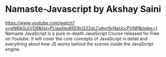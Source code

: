 # Namaste-Javascript by Akshay Saini
https://www.youtube.com/watch?v=pN6jk0uUrD8&list=PLlasXeu85E9cQ32gLCvAvr9vNaUccPVNP&index=1
Namaste JavaScript is a pure in-depth JavaScript Course released for Free on Youtube. It will cover the core concepts of JavaScript in detail and everything about how JS works behind the scenes inside the JavaScript engine.
